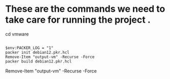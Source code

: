# These are the commands we need to take care for running the project . 
cd vmware 
```

$env:PACKER_LOG = "1"
packer init debian12.pkr.hcl
Remove-Item "output-vm" -Recurse -Force
packer build debian12.pkr.hcl
```
Remove-Item "output-vm" -Recurse -Force